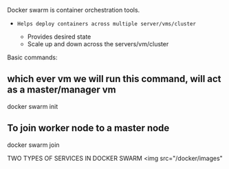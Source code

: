 Docker swarm is container orchestration tools.
  - 	Helps deploy containers across multiple server/vms/cluster
	-   Provides desired state
	-   Scale up and down across the servers/vm/cluster
  

Basic commands:

## which ever vm we will run this command, will act as a master/manager vm ##
docker swarm init

## To join worker node to a master node ###
docker swarm join

TWO TYPES OF SERVICES IN DOCKER SWARM
<img src="/docker/images"
